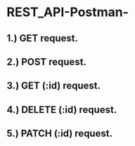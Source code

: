 # REST_API-Postman-
## 1.) GET request.
## 2.) POST request.
## 3.) GET (:id) request.
## 4.) DELETE (:id) request.
## 5.) PATCH (:id) request.
